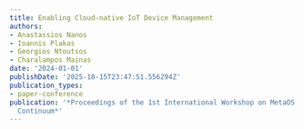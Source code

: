 ```yaml
---
title: Enabling Cloud-native IoT Device Management
authors:
- Anastassios Nanos
- Ioannis Plakas
- Georgios Ntoutsos
- Charalampos Mainas
date: '2024-01-01'
publishDate: '2025-10-15T23:47:51.556294Z'
publication_types:
- paper-conference
publication: '*Proceedings of the 1st International Workshop on MetaOS for the Cloud-Edge-IoT
  Continuum*'
---
```

